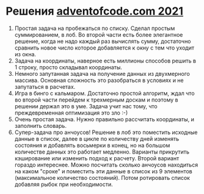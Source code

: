 # Решения [adventofcode.com 2021](https://adventofcode.com/2021/)


1. Простая задача на пробежаться по списку. Сделал простым суммированием, в лоб. 
   Во второй части есть более элегантное решение, когда не надо каждый раз вычислять
   сумму, достаточно сравнить новое число которое добавляется к окну с 
   тем что уходит из окна.
2. Задача на координаты, наверное есть миллионы способов решить в 1 строку, 
   просто складывал координаты.
3. Немного запутанная задача на получение данных из двухмерного массива. 
   Основная сложность это разобраться в условиях и не запутаться в расчетах.
4. Игра в бинго с кальмаром. Достаточно простой алгоритм, ждал что во второй части 
   перейдем к трехмерным доскам и поэтому в решении держал это в уме. Задача учит нас 
   тому, что преждевременная оптимизация это зло :-)
5. Очень простая задача. Нужно правильно рассчитать координаты, и заполнить словарь.
6. Супер-задача про анчоусов! Решение в лоб это поместить исходные данные в список, далее в цикле по количеству дней изменять 
   состояния и добавлять восьмерки в конец, но на большом количестве данных это работает медленно. Варианты прикрутить 
   кэширование или изменить подход к расчету. Второй вариант гораздо интереснее. Можно посчитать
   сколько анчоусов находиться на каком "сроке" и поместить эти данные в список из 9 элементов 
   (максимальное количество состояний). Потом ротировать список добавляя рыбок при необходимости.
   
 
